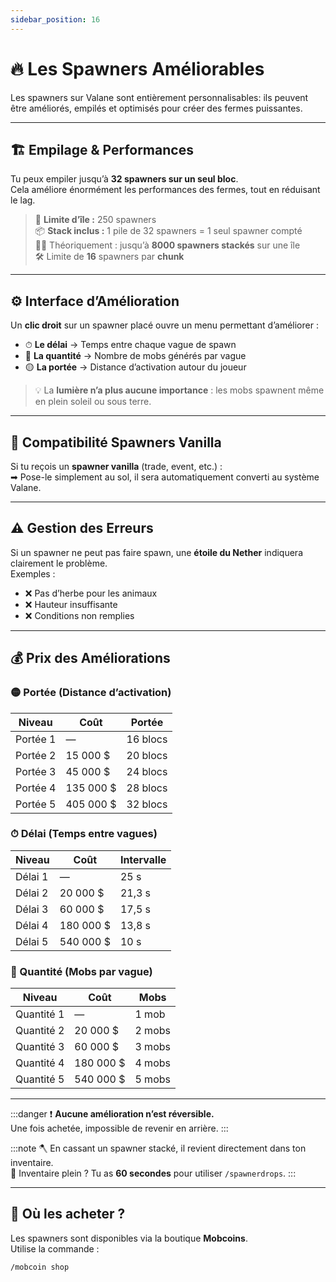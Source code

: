 ```yaml
---
sidebar_position: 16
---
```


# 🔥 Les Spawners Améliorables

Les spawners sur Valane sont entièrement personnalisables: ils peuvent être améliorés, empilés et optimisés pour créer des fermes puissantes.

---

## 🏗 Empilage & Performances

Tu peux empiler jusqu’à **32 spawners sur un seul bloc**.  
Cela améliore énormément les performances des fermes, tout en réduisant le lag. 

> 🧮 **Limite d’île :** 250 spawners  
> 📦 **Stack inclus :** 1 pile de 32 spawners = 1 seul spawner compté  
> 🏴‍☠️ Théoriquement : jusqu’à **8000 spawners stackés** sur une île  
> 🛠️ Limite de **16** spawners par **chunk**


---

## ⚙️ Interface d’Amélioration

Un **clic droit** sur un spawner placé ouvre un menu permettant d’améliorer :

- ⏱ **Le délai** → Temps entre chaque vague de spawn  
- 👥 **La quantité** → Nombre de mobs générés par vague  
- 🟡 **La portée** → Distance d’activation autour du joueur

> 💡 La **lumière n’a plus aucune importance** : les mobs spawnent même en plein soleil ou sous terre.

---

## 🧪 Compatibilité Spawners Vanilla

Si tu reçois un **spawner vanilla** (trade, event, etc.) :  
➡ Pose-le simplement au sol, il sera automatiquement converti au système Valane.

---

## ⚠️ Gestion des Erreurs

Si un spawner ne peut pas faire spawn, une **étoile du Nether** indiquera clairement le problème.  
Exemples :
- ❌ Pas d’herbe pour les animaux
- ❌ Hauteur insuffisante
- ❌ Conditions non remplies

---

## 💰 Prix des Améliorations

### 🟡 Portée (Distance d’activation)
| Niveau | Coût | Portée |
|--------|------|--------|
| Portée 1 | — | 16 blocs |
| Portée 2 | 15 000 $ | 20 blocs |
| Portée 3 | 45 000 $ | 24 blocs |
| Portée 4 | 135 000 $ | 28 blocs |
| Portée 5 | 405 000 $ | 32 blocs |

### ⏱ Délai (Temps entre vagues)
| Niveau | Coût | Intervalle |
|--------|------|------------|
| Délai 1 | — | 25 s |
| Délai 2 | 20 000 $ | 21,3 s |
| Délai 3 | 60 000 $ | 17,5 s |
| Délai 4 | 180 000 $ | 13,8 s |
| Délai 5 | 540 000 $ | 10 s |

### 👥 Quantité (Mobs par vague)
| Niveau | Coût | Mobs |
|--------|------|------|
| Quantité 1 | — | 1 mob |
| Quantité 2 | 20 000 $ | 2 mobs |
| Quantité 3 | 60 000 $ | 3 mobs |
| Quantité 4 | 180 000 $ | 4 mobs |
| Quantité 5 | 540 000 $ | 5 mobs |

---

:::danger
❗ **Aucune amélioration n’est réversible.**  
Une fois achetée, impossible de revenir en arrière.
:::

:::note
🪓 En cassant un spawner stacké, il revient directement dans ton inventaire.  
🎒 Inventaire plein ? Tu as **60 secondes** pour utiliser `/spawnerdrops`.
:::

---

## 🧭 Où les acheter ?

Les spawners sont disponibles via la boutique **Mobcoins**.  
Utilise la commande :

```bash
/mobcoin shop
